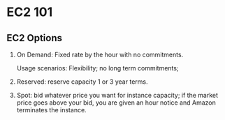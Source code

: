 # EC2 101

## EC2 Options

1. On Demand:  Fixed rate by the hour with no commitments.

    Usage scenarios:  Flexibility; no long term commitments;
    
2. Reserved:  reserve capacity  1 or 3 year terms.
3. Spot:  bid whatever price you want for instance capacity; if the market price
   goes above your bid, you are given an hour notice and Amazon terminates the
   instance.
